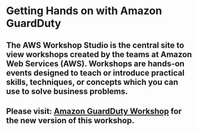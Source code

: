 # Getting Hands on with Amazon GuardDuty

## The AWS Workshop Studio is the central site to view workshops created by the teams at Amazon Web Services (AWS). Workshops are hands-on events designed to teach or introduce practical skills, techniques, or concepts which you can use to solve business problems.

## Please visit: <a href="https://catalog.workshops.aws/guardduty/en-US/introduction" target="_blank">Amazon GuardDuty Workshop</a> for the new version of this workshop.
